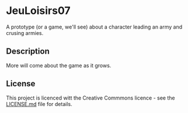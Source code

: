 # JeuLoisirs07

A prototype (or a game, we'll see) about a character leading an army and crusing armies.

## Description

More will come about the game as it grows.


## License

This project is licenced witt the Creative Commmons licence - see the [LICENSE.md](LICENSE.md) file for details.
